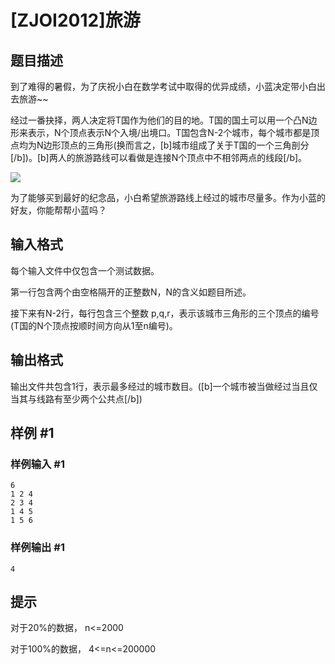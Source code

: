 # [ZJOI2012]旅游

## 题目描述

到了难得的暑假，为了庆祝小白在数学考试中取得的优异成绩，小蓝决定带小白出去旅游~~

经过一番抉择，两人决定将T国作为他们的目的地。T国的国土可以用一个凸N边形来表示，N个顶点表示N个入境/出境口。T国包含N-2个城市，每个城市都是顶点均为N边形顶点的三角形(换而言之，[b]城市组成了关于T国的一个三角剖分[/b])。[b]两人的旅游路线可以看做是连接N个顶点中不相邻两点的线段[/b]。



 ![](https://cdn.luogu.com.cn/upload/pic/1409.png) 

为了能够买到最好的纪念品，小白希望旅游路线上经过的城市尽量多。作为小蓝的好友，你能帮帮小蓝吗？


## 输入格式

每个输入文件中仅包含一个测试数据。

第一行包含两个由空格隔开的正整数N，N的含义如题目所述。

接下来有N-2行，每行包含三个整数 p,q,r，表示该城市三角形的三个顶点的编号(T国的N个顶点按顺时间方向从1至n编号)。


## 输出格式

输出文件共包含1行，表示最多经过的城市数目。([b]一个城市被当做经过当且仅当其与线路有至少两个公共点[/b])


## 样例 #1

### 样例输入 #1
```
6
1 2 4
2 3 4
1 4 5
1 5 6
```

### 样例输出 #1

```
4
```

## 提示

对于20%的数据， n<=2000

对于100%的数据， 4<=n<=200000

